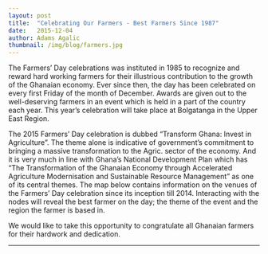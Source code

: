 ```yaml
---
layout: post 
title:  "Celebrating Our Farmers - Best Farmers Since 1987"
date:   2015-12-04 
author: Adams Agalic
thumbnail: /img/blog/farmers.jpg
---
```

The Farmers’ Day celebrations was instituted in 1985 to recognize and reward hard working farmers for their illustrious contribution to the growth of the Ghanaian economy. Ever since then, the day has been celebrated on every first Friday of the month of December. Awards are given out to the well-deserving farmers in an event which is held in a part of the country each year. This year’s celebration will take place at Bolgatanga in the Upper East Region. 

The 2015 Farmers’ Day celebration is dubbed “Transform Ghana: Invest in Agriculture”. The theme alone is indicative of government’s commitment to bringing a massive transformation to the Agric. sector of the economy. And it is very much in line with Ghana’s National Development Plan which has “The Transformation of the Ghanaian Economy through Accelerated Agriculture Modernisation and Sustainable Resource Management” as one of its central themes. The map below contains information on the venues of the Farmers’ Day celebration since its inception till 2014. Interacting with the nodes will reveal the best farmer on the day; the theme of the event and the region the farmer is based in.

We would like to take this opportunity to congratulate all Ghanaian farmers for their hardwork and dedication. 
<hr />

<div id="map" style="width: 650px; height: 500px"></div>
<script src="{{ site.url }}/js/mapscripts.js"></script>
<script type="text/javascript" src="https://maps.googleapis.com/maps/api/js?key=AIzaSyBxkzTrKpR4fTUyD-v8zy_37G3LhKJ-4uU&callback=initMap"></script>
